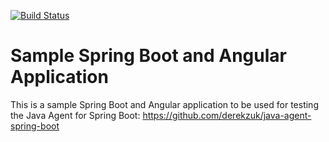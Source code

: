 [![Build Status](https://travis-ci.org/derekzuk/sample-spring-boot-angular.svg?branch=master)](https://travis-ci.org/derekzuk/sample-spring-boot-angular)
# Sample Spring Boot and Angular Application
This is a sample Spring Boot and Angular application to be used for testing the Java Agent for Spring Boot: https://github.com/derekzuk/java-agent-spring-boot
